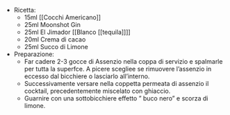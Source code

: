 - Ricetta:
	- 15ml [[Cocchi Americano]]
	- 25ml Moonshot Gin
	- 25ml El Jimador [[Blanco [[tequila]]]]
	- 20ml Crema di cacao
	- 25ml Succo di Limone
- Preparazione:
	- Far cadere 2-3 gocce di Assenzio nella coppa di servizio e spalmarle per tutta la superfce. A picere scegliee se rimuovere l’assenzio in eccesso dal bicchiere o lasciarlo all’interno.
	- Successivamente versare nella coppetta permeata di assenzio il cocktail, precedentemente miscelato con ghiaccio.
	- Guarnire con una sottobicchiere effetto ” buco nero” e scorza di limone.